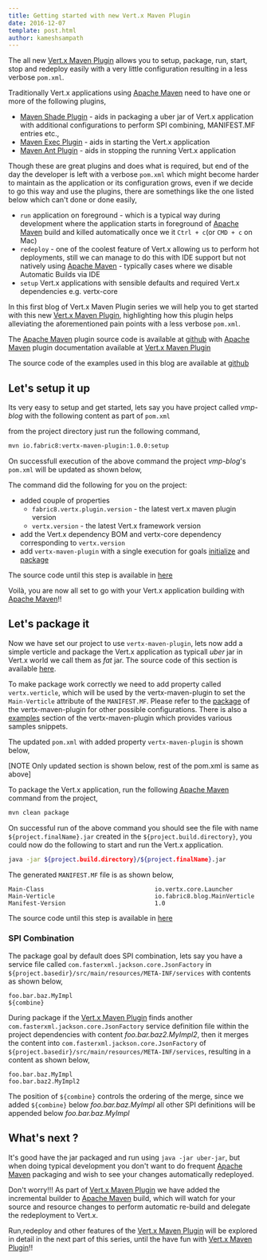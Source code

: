 ```yaml
---
title: Getting started with new Vert.x Maven Plugin
date: 2016-12-07
template: post.html
author: kameshsampath
---
```


The all new [Vert.x Maven Plugin](http://vmp.fabric8.io) allows you to setup, package, run, start, stop and redeploy easily with a very little configuration resulting in a less verbose `pom.xml`.

Traditionally Vert.x applications using [Apache Maven](http://maven.apache.org) need to have one or more of the following plugins,
*  [Maven Shade Plugin](https://maven.apache.org/plugins/maven-shade-plugin/) - aids in packaging a uber jar of Vert.x application with additional configurations to perform SPI combining, MANIFEST.MF entries etc.,
*  [Maven Exec Plugin](http://www.mojohaus.org/exec-maven-plugin/) - aids in starting the Vert.x application
*  [Maven Ant Plugin](https://maven.apache.org/plugins/maven-ant-plugin/) - aids in stopping the running Vert.x application

Though these are great plugins and does what is required, but end of the day the developer is left with a verbose `pom.xml` which might become harder to maintain as the application or its configuration grows, even if we decide to go this way and use the plugins, there are somethings like the one listed below which can't done or done easily,
* `run` application on foreground - which is a typical way during development where the application starts in foreground of [Apache Maven](http://maven.apache.org) build and killed automatically once we it `Ctrl + c`(or `CMD + c` on Mac)
* `redeploy` - one of the coolest feature of Vert.x allowing us to perform hot deployments, still we can manage to do this with IDE support but not natively using [Apache Maven](http://maven.apache.org) - typically cases where we disable Automatic Builds via IDE
* `setup` Vert.x applications with sensible defaults and required Vert.x dependencies e.g. vertx-core

In this first blog of Vert.x Maven Plugin series we will help you to get started with this new [Vert.x Maven Plugin](http://vmp.fabric8.io), highlighting how this plugin helps alleviating the aforementioned pain points with a less verbose `pom.xml`.

The [Apache Maven](http://maven.apache.org) plugin source code is available at [github](https://github.com/fabric8io/vertx-maven-plugin) with [Apache Maven](http://maven.apache.org) plugin documentation available at [Vert.x Maven Plugin](http://vmp.fabric8.io)

The source code of the examples used in this blog are available at [github](https://github.com/kameshsampath/vmp-blog)

## Let's setup it up

Its very easy to setup and get started, lets say you have project called _vmp-blog_ with the following content as part of `pom.xml`

<script src="https://gist.github.com/kameshsampath/0e0cfc90ea3cb9d69553ee9901dfd796.js"></script>

from the project directory just run the following command,

```bash
mvn io.fabric8:vertx-maven-plugin:1.0.0:setup
```

On successfull execution of the above command the project _vmp-blog_'s `pom.xml` will be updated as shown below,
<script src="https://gist.github.com/kameshsampath/3c2e96d98f1e16d0f7a0501c05ce0d12.js"></script>

The command did the following for you on the project:

* added couple of properties
  * `fabric8.vertx.plugin.version`  - the latest vert.x maven plugin version
  * `vertx.version` - the latest Vert.x framework version
* add the Vert.x dependency BOM  and vertx-core dependency corresponding to `vertx.version`
* add `vertx-maven-plugin` with a single execution for goals [initialize](https://vmp.fabric8.io/#vertx:initalize) and [package](https://vmp.fabric8.io/#vertx:package)

The source code until this step is available in [here](https://github.com/kameshsampath/vmp-blog/tree/setup)

Voilà, you are now all set to go with your Vert.x application building with [Apache Maven](http://maven.apache.org)!!

## Let's package it

Now we have set our project to use `vertx-maven-plugin`, lets now add a simple verticle and package the Vert.x application as typicall *uber* jar in Vert.x world we call them as *fat* jar.  The source code of this section is available [here](https://github.com/kameshsampath/vmp-blog/tree/package).

To make package work correctly we need to add property called `vertx.verticle`, which will be used by the vertx-maven-plugin to set the `Main-Verticle` attribute of the `MANIFEST.MF`.  Please refer to the [package](https://vmp.fabric8.io/#vertx:package) of the vertx-maven-plugin for other possible configurations.  There is also a [examples](https://vmp.fabric8.io/#vertx:examples) section of the vertx-maven-plugin which provides various samples snippets.

The updated `pom.xml` with added property `vertx-maven-plugin` is shown below,

[NOTE Only updated section is shown below, rest of the pom.xml is same as above]

<script src="https://gist.github.com/kameshsampath/24a1ed6a377b118f06af2c4b4ddf0ca0.js"></script>

To package the Vert.x application, run the following [Apache Maven](http://maven.apache.org) command from the project,
```bash
mvn clean package
```
On successful run of the above command you should see the file with name `${project.finalName}.jar` created in the `${project.build.directory}`, you could now do the following to start and run the Vert.x application.
```bash
java -jar ${project.build.directory}/${project.finalName}.jar
```

The generated `MANIFEST.MF` file is as shown below,

```
Main-Class                               io.vertx.core.Launcher
Main-Verticle                            io.fabric8.blog.MainVerticle
Manifest-Version                         1.0
```

The source code until this step is available in [here](https://github.com/kameshsampath/vmp-blog/tree/package)

### SPI Combination

The package goal by default does SPI combination, lets say you have a service file called `com.fasterxml.jackson.core.JsonFactory` in `${project.basedir}/src/main/resources/META-INF/services` with contents as shown below,

```
foo.bar.baz.MyImpl
${combine}
```

During package if the [Vert.x Maven Plugin](http://vmp.fabric8.io) finds another `com.fasterxml.jackson.core.JsonFactory` service definition file within the project dependencies with content _foo.bar.baz2.MyImpl2_, then it merges the content into `com.fasterxml.jackson.core.JsonFactory` of `${project.basedir}/src/main/resources/META-INF/services`, resulting in a content as shown below,

```
foo.bar.baz.MyImpl
foo.bar.baz2.MyImpl2
```

The position of `${combine}` controls the ordering of the merge, since we added `${combine}` below _foo.bar.baz.MyImpl_ all other SPI definitions will be appended below _foo.bar.baz.MyImpl_

## What's next ?

It's good have the jar packaged and run using `java -jar uber-jar`, but when doing typical development you don't  want to do frequent [Apache Maven](http://maven.apache.org) packaging and wish to see your changes automatically redeployed.

Don't worry!!! As part of [Vert.x Maven Plugin](http://vmp.fabric8.io) we have added the incremental builder to [Apache Maven](http://maven.apache.org) build, which will watch for your source and resource changes to perform automatic re-build and delegate the redeployment to Vert.x.

Run,redeploy and other features of the [Vert.x Maven Plugin](http://vmp.fabric8.io) will be explored in detail in the next part of this series, until the have fun with [Vert.x Maven Plugin](http://vmp.fabric8.io)!!
